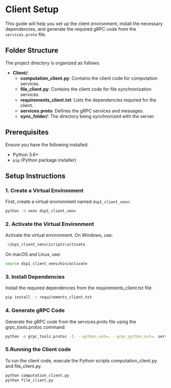 # Client Setup

This guide will help you set up the client environment, install the necessary dependencies, and generate the required gRPC code from the `services.proto` file.
## Folder Structure

The project directory is organized as follows:
- **Client/**:
  - **computation_client.py**: Contains the client code for computation services.
  - **file_client.py**: Contains the client code for file synchronization services.
  - **requirements_client.txt**: Lists the dependencies required for the client.
  - **services.proto**: Defines the gRPC services and messages.
  - **sync_folder/**: The directory being synchronized with the server.
## Prerequisites

Ensure you have the following installed:
- Python 3.6+
- `pip` (Python package installer)

## Setup Instructions

### 1. Create a Virtual Environment

First, create a virtual environment named `dsp1_client_venv`:

```bash
python -m venv dsp1_client_venv
```

### 2. Activate the Virtual Environment
Activate the virtual environment. On Windows, use:

```bash
.\dsp1_client_venv\Scripts\activate
```
On macOS and Linux, use:

```bash
source dsp1_client_venv/bin/activate
```

### 3. Install Dependencies
Install the required dependencies from the requirements_client.txt file:

```bash
pip install -r requirements_client.txt
```

### 4. Generate gRPC Code
Generate the gRPC code from the services.proto file using the grpc_tools.protoc command:

```bash
python -m grpc_tools.protoc -I. --python_out=. --grpc_python_out=. services.proto
```

### 5.Running the Client code
To run the client code,  execute the Python scripts computation_client.py and file_client.py.

```bash
python computation_client.py
python file_client.py
```
